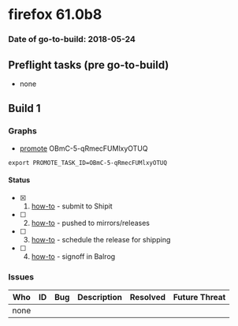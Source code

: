# firefox 61.0b8

### Date of go-to-build: 2018-05-24

## Preflight tasks (pre go-to-build)
- none

## Build 1  

### Graphs
* [promote](https://tools.taskcluster.net/push-inspector/#/OBmC-5-qRmecFUMlxyOTUQ) OBmC-5-qRmecFUMlxyOTUQ
```
export PROMOTE_TASK_ID=OBmC-5-qRmecFUMlxyOTUQ
```


#### Status
- [x] 1.  [how-to](https://wiki.mozilla.org/Release:Release_Automation_on_Mercurial:Starting_a_Release#Submit_to_Ship_It)  - submit to Shipit
- [ ] 2.  [how-to](https://github.com/mozilla-releng/releasewarrior-2.0/blob/master/docs/release-promotion/desktop/howto.md#push-artifacts-to-releases-directory)  - pushed to mirrors/releases
- [ ] 3.  [how-to](https://github.com/mozilla-releng/releasewarrior-2.0/blob/master/docs/release-promotion/desktop/howto.md#ship-the-release)  - schedule the release for shipping
- [ ] 4.  [how-to](https://github.com/mozilla-releng/releasewarrior-2.0/blob/master/docs/release-promotion/desktop/howto.md#obtain-sign-offs-for-changes)  - signoff in Balrog

### Issues
| Who                 | ID               | Bug                                                                 | Description                | Resolved                | Future Threat                |
| ------------------- | ---------------- | ------------------------------------------------------------------- | -------------------------- | ----------------------- | ---------------------------- |
| none | | | | | |

